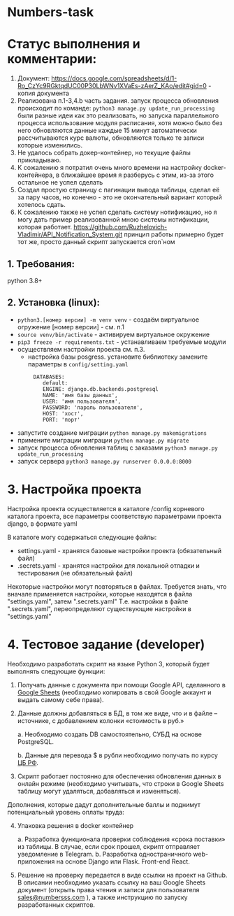 # Numbers-task

# Статус выполнения и комментарии:

1. Документ: https://docs.google.com/spreadsheets/d/1-Ro_CzYc9RGktqdUC00P30LbWNv1XVaEs-zAerZ_KAo/edit#gid=0 - копия документа
2. Реализована п.1-3,4.b часть задания. запуск процесса обновления происходит по команде:
   ```python3 manage.py update_run_processing``` были разные идеи как это реализовать, но запуска параллельного процесса использование модуля расписания, хотя можно было без него обновляются данные каждые 15 минут
   автоматически рассчитываются курс валюты, обновляются только те записи которые изменились.
3. Не удалось собрать докер-контейнер, но текущие файлы прикладываю. 
4. К сожалению я потратил очень много времени на настройку docker-контейнера, в ближайшее время я разберусь с этим, из-за этого остальное не успел сделать
5. Создал простую страницу с пагинации вывода таблицы, сделал её за пару часов, но конечно - это не окончательный вариант который хотелось сдать.
6. К сожалению также не успел сделать систему нотификацию, но я могу дать пример реализованной мною системы нотификации, которая работает. https://github.com/Ruzhelovich-Vladimir/API_Notification_System.git принцип работы примерно будет тот же, просто данный скрипт запускается cron`ном

## 1. Требования:

python 3.8+

## 2. Установка (linux):

* ```python3.[номер версии] -m venv venv``` - создаём виртуальное огружение [номер версии] - см. п.1
* ```source venv/bin/activate``` - активируем виртуальное окружение
* ```pip3 freeze -r requirements.txt``` - устанавливаем требуемые модули
* осуществляем настройки проекта см. п.3.
  * настройка базы posgress. установите библиотеку 
    замените параметры в ```config/setting.yaml```
   ```Параметры для PostgresSQL
        DATABASES:
           default:
           ENGINE: django.db.backends.postgresql
           NAME: 'имя базы данных',
           USER: 'имя пользователя',
           PASSWORD: 'пароль пользователя',
           HOST: 'хост',
           PORT: 'порт'
    ```
* запустите создание миграции ```python manage.py makemigrations```
* примените миграции миграции ```python manage.py migrate```
* запуск процесса обновления таблиц с заказами ```python3 manage.py update_run_processing```
* запуск сервера ```python3 manage.py runserver 0.0.0.0:8000```

# 3. Настройка проекта

Настройка проекта осуществляется в каталоге /config корневого каталога проекта, все параметры соответствую параметрами проекта django, в формате yaml

В каталоге могу содержаться следующие файлы:
* settings.yaml - хранятся базовые настройки проекта (обязательный файл)
* .secrets.yaml - хранятся настройки для локальной отладки и тестирования (не обязательный файл)

Некоторые настройки могут повторяться в файлах. Требуется знать, что вначале применяется настройки, которые находятся в файла "settings.yaml", затем ".secrets.yaml"
Т.е. настройки в файле ".secrets.yaml", переопределяют существующие настройки в "settings.yaml" 

# 4. Тестовое задание (developer)

Необходимо разработать скрипт на языке Python 3, который будет выполнять следующие функции:

1. Получать данные с документа при помощи Google API, сделанного в [Google Sheets](https://docs.google.com/spreadsheets/d/1LTejK-Oo7L1bFreBIIcEZnF1W1RCC1s_jos3EuIP0jI/edit?usp=sharing) (необходимо копировать в свой Google аккаунт и выдать самому себе права).
2. Данные должны добавляться в БД, в том же виде, что и в файле –источнике, с добавлением колонки «стоимость в руб.»
    
    a. Необходимо создать DB самостоятельно, СУБД на основе PostgreSQL.
    
    b. Данные для перевода $ в рубли необходимо получать по курсу [ЦБ РФ](https://www.cbr.ru/development/SXML/).
    
3. Скрипт работает постоянно для обеспечения обновления данных в онлайн режиме (необходимо учитывать, что строки в Google Sheets таблицу могут удаляться, добавляться и изменяться).

Дополнения, которые дадут дополнительные баллы и поднимут потенциальный уровень оплаты труда:

4. Упаковка решения в docker контейнер
    
    a. Разработка функционала проверки соблюдения «срока поставки» из таблицы. В случае, если срок прошел, скрипт отправляет уведомление в Telegram.
    b. Разработка одностраничного web-приложения на основе Django или Flask. Front-end React.
    
5. Решение на проверку передается в виде ссылки на проект на Github. В описании необходимо указать ссылку на ваш Google Sheets документ (открыть права чтения и записи для пользователя sales@numbersss.com ), а также инструкцию по запуску разработанных скриптов.